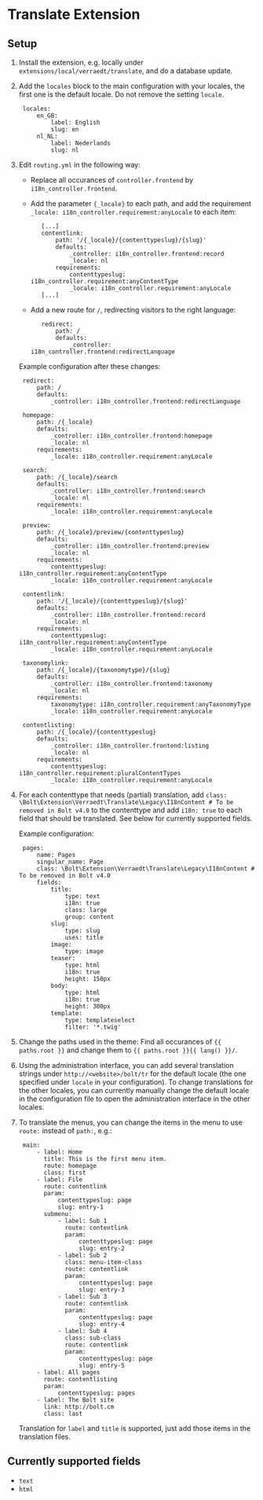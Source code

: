Translate Extension
===================

## Setup

1. Install the extension, e.g. locally under `extensions/local/verraedt/translate`, and do a database update.
2. Add the `locales` block to the main configuration with your locales, the first one is the default locale. Do not remove the setting `locale`.

        locales:
            en_GB:
                label: English
                slug: en
            nl_NL:
                label: Nederlands
                slug: nl

3. Edit `routing.yml` in the following way:
   * Replace all occurances of `controller.frontend` by `i18n_controller.frontend`.
   * Add the parameter `{_locale}` to each path, and add the requirement `_locale: i18n_controller.requirement:anyLocale` to each item:

            [...]
            contentlink:
                path: '/{_locale}/{contenttypeslug}/{slug}'
                defaults:
                    _controller: i18n_controller.frontend:record
                    _locale: nl
                requirements:
                    contenttypeslug: i18n_controller.requirement:anyContentType
                    _locale: i18n_controller.requirement:anyLocale
            [...]

   * Add a new route for `/`, redirecting visitors to the right language: 

            redirect:
                path: /
                defaults:
                    _controller: i18n_controller.frontend:redirectLanguage

    Example configuration after these changes:

        redirect:
            path: /
            defaults:
                _controller: i18n_controller.frontend:redirectLanguage
                
        homepage:
            path: /{_locale}
            defaults:
                _controller: i18n_controller.frontend:homepage
                _locale: nl
            requirements:
                _locale: i18n_controller.requirement:anyLocale
     
        search:
            path: /{_locale}/search
            defaults:
                _controller: i18n_controller.frontend:search
                _locale: nl
            requirements:
                _locale: i18n_controller.requirement:anyLocale
     
        preview:
            path: /{_locale}/preview/{contenttypeslug}
            defaults:
                _controller: i18n_controller.frontend:preview
                _locale: nl
            requirements:
                contenttypeslug: i18n_controller.requirement:anyContentType
                _locale: i18n_controller.requirement:anyLocale
                
        contentlink:
            path: '/{_locale}/{contenttypeslug}/{slug}'
            defaults:
                _controller: i18n_controller.frontend:record
                _locale: nl
            requirements:
                contenttypeslug: i18n_controller.requirement:anyContentType
                _locale: i18n_controller.requirement:anyLocale
     
        taxonomylink:
            path: /{_locale}/{taxonomytype}/{slug}
            defaults:
                _controller: i18n_controller.frontend:taxonomy
                _locale: nl
            requirements:
                taxonomytype: i18n_controller.requirement:anyTaxonomyType
                _locale: i18n_controller.requirement:anyLocale
     
        contentlisting:
            path: /{_locale}/{contenttypeslug}
            defaults:
                _controller: i18n_controller.frontend:listing
                _locale: nl
            requirements:
                contenttypeslug: i18n_controller.requirement:pluralContentTypes
                _locale: i18n_controller.requirement:anyLocale

4. For each contenttype that needs (partial) translation, add `class: \Bolt\Extension\Verraedt\Translate\Legacy\I18nContent # To be removed in Bolt v4.0` to the contenttype and add `i18n: true` to each field that should be translated. See below for currently supported fields.

    Example configuration:
 
        pages:
            name: Pages
            singular_name: Page
            class: \Bolt\Extension\Verraedt\Translate\Legacy\I18nContent # To be removed in Bolt v4.0 
            fields:
                title:
                    type: text
                    i18n: true
                    class: large
                    group: content
                slug:
                    type: slug
                    uses: title
                image:
                    type: image
                teaser:
                    type: html
                    i18n: true
                    height: 150px
                body:
                    type: html
                    i18n: true
                    height: 300px
                template:
                    type: templateselect
                    filter: '*.twig'

5. Change the paths used in the theme: Find all occurances of `{{ paths.root }}` and change them to `{{ paths.root }}{{ lang() }}/`.

6. Using the administration interface, you can add several translation strings under `http://<website>/bolt/tr` for the default locale (the one specified under `locale` in your configuration). To change translations for the other locales, you can currently manually change the default locale in the configuration file to open the administration interface in the other locales.

7. To translate the menus, you can change the items in the menu to use `route:` instead of `path:`, e.g.:

        main:
            - label: Home
              title: This is the first menu item.
              route: homepage
              class: first
            - label: File
              route: contentlink
              param:
                  contenttypeslug: page
                  slug: entry-1
              submenu:
                  - label: Sub 1
                    route: contentlink
                    param:
                        contenttypeslug: page
                        slug: entry-2
                  - label: Sub 2
                    class: menu-item-class
                    route: contentlink
                    param:
                        contenttypeslug: page
                        slug: entry-3
                  - label: Sub 3
                    route: contentlink
                    param:
                        contenttypeslug: page
                        slug: entry-4
                  - label: Sub 4
                    class: sub-class
                    route: contentlink
                    param:
                        contenttypeslug: page
                        slug: entry-5
            - label: All pages
              route: contentlisting
              param:
                  contenttypeslug: pages
            - label: The Bolt site
              link: http://bolt.cm
              class: last

   Translation for `label` and `title` is supported, just add those items in the translation files.

## Currently supported fields 

   * `text`
   * `html`

